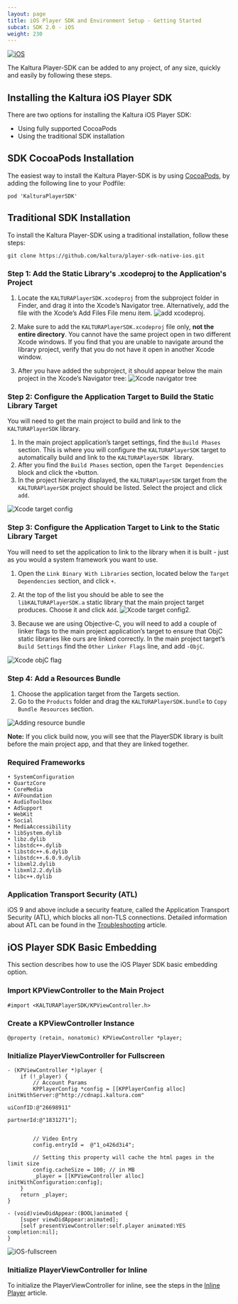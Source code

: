 ```yaml
---
layout: page
title: iOS Player SDK and Environment Setup - Getting Started
subcat: SDK 2.0 - iOS
weight: 230
---
```


[![iOS](https://img.shields.io/badge/iOS-Supported-green.svg)](https://github.com/kaltura/player-sdk-native-ios)

The Kaltura Player-SDK can be added to any project, of any size, quickly and easily by following these steps.

## Installing the Kaltura iOS Player SDK  

There are two options for installing the Kaltura iOS Player SDK:
* Using fully supported CocoaPods
* Using the traditional SDK installation


## SDK CocoaPods Installation

The easiest way to install the Kaltura Player-SDK is by using [CocoaPods](https://cocoapods.org/), by adding the following line to your Podfile:

```
pod 'KalturaPlayerSDK'
```

## Traditional SDK Installation  

To install the Kaltura Player-SDK using a traditional installation, follow these steps:
```
git clone https://github.com/kaltura/player-sdk-native-ios.git
```

### Step 1: Add the Static Library's .xcodeproj to the Application's Project  

1. Locate the ```KALTURAPlayerSDK.xcodeproj``` from the subproject folder in Finder, and drag it into the Xcode’s Navigator tree. Alternatively, add the file with the Xcode’s Add Files File menu item. ![add xcodeproj](https://camo.githubusercontent.com/1e3d845d0728b62beb23e474ae30d2b8370867db/687474703a2f2f6b6e6f776c656467652e6b616c747572612e636f6d2f73697465732f64656661756c742f66696c65732f7374796c65732f6c617267652f7075626c69632f6164645f66696c65732e706e67).

2. Make sure to add the ```KALTURAPlayerSDK.xcodeproj``` file only, **not the entire directory**. You cannot have the same project open in two different Xcode windows. If you find that you are unable to navigate around the library project, verify that you do not have it open in another Xcode window.
3. After you have added the subproject, it should appear below the main project in the Xcode’s Navigator tree:
![Xcode navigator tree](https://camo.githubusercontent.com/1f46c83ca7f3e9c76f1509ddc041e3964e63f3c7/687474703a2f2f6b6e6f776c656467652e6b616c747572612e636f6d2f73697465732f64656661756c742f66696c65732f7374796c65732f6c617267652f7075626c69632f78636f6465747265652e706e67)

### Step 2: Configure the Application Target to Build the Static Library Target  

You will need to get the main project to build and link to the ```KALTURAPlayerSDK``` library.

1. In the main project application’s target settings, find the ```Build Phases``` section. This is where you will configure the ```KALTURAPlayerSDK``` target to automatically build and link to the ```KALTURAPlayerSDK ``` library.
2. After you find the ```Build Phases``` section, open the ```Target Dependencies``` block and click the ```+```button.
3. In the project hierarchy displayed, the ```KALTURAPlayerSDK``` target from the ```KALTURAPlayerSDK``` project should be listed. Select the project and click ```add```.

![Xcode target config](https://camo.githubusercontent.com/d35c79ce9a0d01ad3a45a94362da413ed4afa403/687474703a2f2f6b6e6f776c656467652e6b616c747572612e636f6d2f73697465732f64656661756c742f66696c65732f7374796c65732f6c617267652f7075626c69632f616464446570656e64656e6369652e6a7067)

### Step 3: Configure the Application Target to Link to the Static Library Target  

You will need to set the application to link to the library when it is built - just as you would a system framework you want to use.

1. Open the ```Link Binary With Libraries``` section, located below the ```Target Dependencies``` section, and click ```+```.
2. At the top of the list you should be able to see the ```libKALTURAPlayerSDK.a``` static library that the main project target produces. Choose it and click ```Add```.
![Xcode target config2](https://camo.githubusercontent.com/acea3bcfbe47b0cc2e37796807d23c617723822f/687474703a2f2f6b6e6f776c656467652e6b616c747572612e636f6d2f73697465732f64656661756c742f66696c65732f7374796c65732f6c617267652f7075626c69632f6c696e6b546f53444b2e6a7067).

3. Because we are using Objective-C, you will need to add a couple of linker flags to the main project application’s target to ensure that ObjC static libraries like ours are linked correctly. In the main project target’s ```Build Settings``` find the ```Other Linker Flags``` line, and add ```-ObjC```.

![Xcode objC flag](https://camo.githubusercontent.com/a79c30cac8e6ff20b85c2db05391fb5888706966/687474703a2f2f6b6e6f776c656467652e6b616c747572612e636f6d2f73697465732f64656661756c742f66696c65732f7374796c65732f6c617267652f7075626c69632f616464696e674f626a435f666c61672e6a7067)

### Step 4: Add a Resources Bundle

1. Choose the application target from the Targets section.
2. Go to the ```Products``` folder and drag the ```KALTURAPlayerSDK.bundle``` to ```Copy Bundle Resources``` section.

![Adding resource bundle](https://camo.githubusercontent.com/bd7958d4ca8e7c7ce8ca1dac1a6b1c1c6c08c078/687474703a2f2f6b6e6f776c656467652e6b616c747572612e636f6d2f73697465732f64656661756c742f66696c65732f7374796c65732f6c617267652f7075626c69632f42756e646c652e706e67)

**Note:** If you click build now, you will see that the PlayerSDK library is built before the main project app, and that they are linked together.

### Required Frameworks
```
• SystemConfiguration
• QuartzCore
• CoreMedia
• AVFoundation
• AudioToolbox
• AdSupport
• WebKit
• Social
• MediaAccessibility
• libSystem.dylib
• libz.dylib
• libstdc++.dylib
• libstdc++.6.dylib
• libstdc++.6.0.9.dylib
• libxml2.dylib
• libxml2.2.dylib
• libc++.dylib
```

### Application Transport Security (ATL)  

iOS 9 and above include a security feature, called the Application Transport Security (ATL), which blocks all non-TLS connections. Detailed information about ATL can be found in the [Troubleshooting](/api-docs/05_Mobile-Video-Player-SDKs/Troubleshooting.html) article.


## iOS Player SDK Basic Embedding  

This section describes how to use the iOS Player SDK basic embedding option.

### Import KPViewController to the Main Project

```
#import <KALTURAPlayerSDK/KPViewController.h>
```

### Create a KPViewController Instance

```
@property (retain, nonatomic) KPViewController *player;
```

### Initialize PlayerViewController for Fullscreen

``` objc
- (KPViewController *)player {
    if (!_player) {
        // Account Params
        KPPlayerConfig *config = [[KPPlayerConfig alloc] initWithServer:@"http://cdnapi.kaltura.com"
                                                         uiConfID:@"26698911"
                                                         partnerId:@"1831271"];


        // Video Entry
        config.entryId =  @"1_o426d3i4";

        // Setting this property will cache the html pages in the limit size
        config.cacheSize = 100; // in MB
        _player = [[KPViewController alloc] initWithConfiguration:config];
    }
    return _player;
}

- (void)viewDidAppear:(BOOL)animated {
    [super viewDidAppear:animated];
    [self presentViewController:self.player animated:YES completion:nil];
}
```
![iOS-fullscreen](assets/images/iOS-fullscreen-embed.png)


### Initialize PlayerViewController for Inline  

To initialize the PlayerViewController for inline, see the steps in the [Inline Player](/api-docs/05_Mobile-Video-Player-SDKs/Fullscreen-inline-iOS.html) article.
